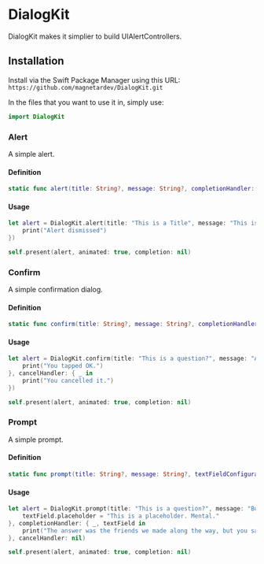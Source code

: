 # DialogKit

DialogKit makes it simplier to build UIAlertControllers.

## Installation
Install via the Swift Package Manager using this URL:
`https://github.com/magnetardev/DialogKit.git`

In the files that you want to use it in, simply use:
```swift
import DialogKit
```

### Alert
A simple alert.

#### Definition

```swift
static func alert(title: String?, message: String?, completionHandler: ((UIAlertAction) -> Void)?) -> UIAlertController
```

#### Usage
```swift
let alert = DialogKit.alert(title: "This is a Title", message: "This is a message", completionHandler: { _ in
    print("Alert dismissed")
})

self.present(alert, animated: true, completion: nil)
```

### Confirm
A simple confirmation dialog.

#### Definition

```swift
static func confirm(title: String?, message: String?, completionHandler: ((UIAlertAction) -> Void)?, cancelHandler: ((UIAlertAction) -> Void)?) -> UIAlertController
```

#### Usage
```swift
let alert = DialogKit.confirm(title: "This is a question?", message: "Are you sure?", completionHandler: { _ in
    print("You tapped OK.")
}, cancelHandler: { _ in
    print("You cancelled it.")
})

self.present(alert, animated: true, completion: nil)
```

### Prompt
A simple prompt.

#### Definition

```swift
static func prompt(title: String?, message: String?, textFieldConfiguration: ((UITextField) -> Void)?, completionHandler: ((UIAlertAction, UITextField) -> Void)?, cancelHandler: ((UIAlertAction) -> Void)?) -> UIAlertController
```

#### Usage
```swift
let alert = DialogKit.prompt(title: "This is a question?", message: "But you have to type the answer 😳", textFieldConfiguration: { textField in
    textField.placeholder = "This is a placeholder. Mental."
}, completionHandler: { _, textField in
    print("The answer was the friends we made along the way, but you said \(textField.text)")
}, cancelHandler: nil)

self.present(alert, animated: true, completion: nil)
```


